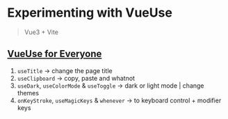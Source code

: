 #  Experimenting with VueUse

> Vue3 + Vite

## [VueUse for Everyone](https://vueschool.io/courses/vueuse-for-everyone)

1. `useTitle` → change the page title
2. `useClipboard` → copy, paste and whatnot
3. `useDark`, `useColorMode` & `useToggle` → dark or light mode | change themes
4. `onKeyStroke`, `useMagicKeys` & `whenever` → to keyboard control + modifier keys